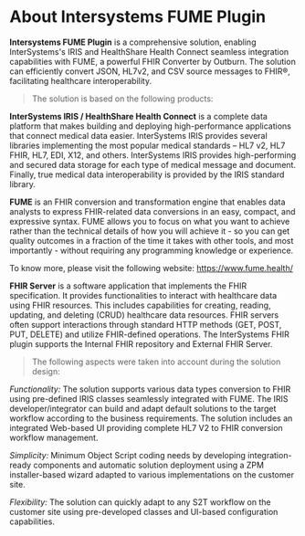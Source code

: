 # About Intersystems FUME Plugin

**Intersystems FUME Plugin** is a comprehensive solution, enabling InterSystems's IRIS and HealthShare Health Connect seamless integration capabilities with FUME, a powerful FHIR Converter by Outburn. The solution can efficiently convert JSON, HL7v2, and  CSV source messages to FHIR®, facilitating healthcare interoperability. 

> The solution is based on the following products: 

**InterSystems IRIS / HealthShare Health Connect** is a complete data platform that makes building and deploying high-performance applications
that connect medical data easier. InterSystems IRIS provides several libraries implementing the most popular medical standards – HL7 v2, HL7 FHIR, HL7, EDI, X12, and others. 
InterSystems IRIS provides high-performing and secured data storage for each type of medical message and document. 
Finally, true medical data interoperability is provided by the IRIS standard library.

**FUME** is an FHIR conversion and transformation engine that enables data analysts to express FHIR-related data conversions in an easy, 
compact, and expressive syntax. FUME allows you to focus on what you want to achieve rather than the technical details of how 
you will achieve it - so you can get quality outcomes in a fraction of the time it takes with other tools, 
and most importantly - without requiring any programming knowledge or experience. 

To know more, please visit the following website: https://www.fume.health/

**FHIR Server** is a software application that implements the FHIR specification. It provides functionalities to interact with healthcare data using FHIR resources. This includes capabilities for creating, reading, updating, and deleting (CRUD) healthcare data resources. FHIR servers often support interactions through standard HTTP methods (GET, POST, PUT, DELETE) and utilize FHIR-defined operations. The InterSystems FHIR plugin supports the Internal FHIR repository and External FHIR Server.

> The following aspects were taken into account during the solution design:

*Functionality:*  The solution supports various data types conversion to FHIR using pre-defined IRIS classes seamlessly integrated with FUME. The IRIS developer/integrator can build and adapt default solutions to the target workflow according to the business requirements. The solution includes an integrated Web-based UI providing complete HL7 V2 to FHIR conversion workflow management.

*Simplicity:* Minimum Object Script coding needs by developing integration-ready components and automatic solution deployment using a ZPM installer-based wizard adapted to various implementations on the customer site.

*Flexibility:* The solution can quickly adapt to any S2T workflow on the customer site using pre-developed classes and UI-based configuration capabilities. 





